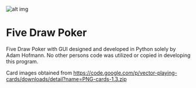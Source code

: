 ![alt img](http://imgur.com/6kIBLdU.gif)


# Five Draw Poker
Five Draw Poker with GUI designed and developed in Python solely by Adam Hofmann. 
No other persons code was utilized or copied in developing this program.

Card images obtained from https://code.google.com/p/vector-playing-cards/downloads/detail?name=PNG-cards-1.3.zip
